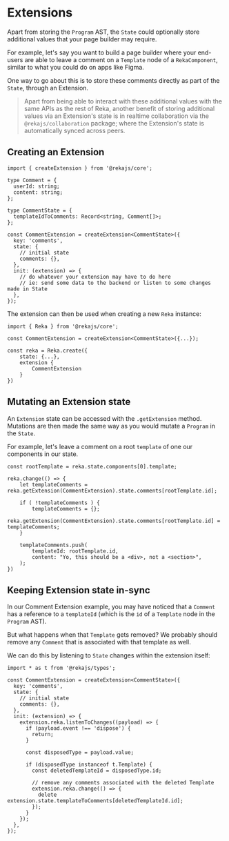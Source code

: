 # Extensions

Apart from storing the `Program` AST, the `State` could optionally store additional values that your page builder may require.

For example, let's say you want to build a page builder where your end-users are able to leave a comment on a `Template` node of a `RekaComponent`, similar to what you could do on apps like Figma.

One way to go about this is to store these comments directly as part of the `State`, through an Extension.

> Apart from being able to interact with these additional values with the same APIs as the rest of Reka, another benefit of storing additional values via an Extension's state is in realtime collaboration via the `@rekajs/collaboration` package; where the Extension's state is automatically synced across peers.

## Creating an Extension

```tsx
import { createExtension } from '@rekajs/core';

type Comment = {
  userId: string;
  content: string;
};

type CommentState = {
  templateIdToComments: Record<string, Comment[]>;
};

const CommentExtension = createExtension<CommentState>({
  key: 'comments',
  state: {
    // initial state
    comments: {},
  },
  init: (extension) => {
    // do whatever your extension may have to do here
    // ie: send some data to the backend or listen to some changes made in State
  },
});
```

The extension can then be used when creating a new `Reka` instance:

```tsx
import { Reka } from '@rekajs/core';

const CommentExtension = createExtension<CommentState>({...});

const reka = Reka.create({
    state: {...},
    extension {
        CommentExtension
    }
})
```

## Mutating an Extension state

An `Extension` state can be accessed with the `.getExtension` method. Mutations are then made the same way as you would mutate a `Program` in the `State`.

For example, let's leave a comment on a root `template` of one our components in our state.

```tsx
const rootTemplate = reka.state.components[0].template;

reka.change(() => {
    let templateComments = reka.getExtension(CommentExtension).state.comments[rootTemplate.id];

    if ( !templateComments ) {
        templateComments = {};
        reka.getExtension(CommentExtension).state.comments[rootTemplate.id] = templateComments;
    }

    templateComments.push(
        templateId: rootTemplate.id,
        content: "Yo, this should be a <div>, not a <section>",
    );
})
```

## Keeping Extension state in-sync

In our Comment Extension example, you may have noticed that a `Comment` has a reference to a `templateId` (which is the `id` of a `Template` node in the `Program` AST).

But what happens when that `Template` gets removed? We probably should remove any `Comment` that is associated with that template as well.

We can do this by listening to `State` changes within the extension itself:

```tsx
import * as t from '@rekajs/types';

const CommentExtension = createExtension<CommentState>({
  key: 'comments',
  state: {
    // initial state
    comments: {},
  },
  init: (extension) => {
    extension.reka.listenToChanges((payload) => {
      if (payload.event !== 'dispose') {
        return;
      }

      const disposedType = payload.value;

      if (disposedType instanceof t.Template) {
        const deletedTemplateId = disposedType.id;

        // remove any comments associated with the deleted Template
        extension.reka.change(() => {
          delete extension.state.templateToComments[deletedTemplateId.id];
        });
      }
    });
  },
});
```
